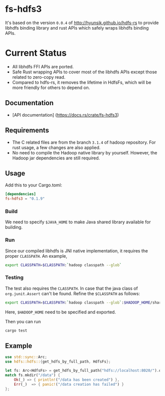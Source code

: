 # fs-hdfs3

It's based on the version ``0.0.4`` of http://hyunsik.github.io/hdfs-rs to provide libhdfs binding library and rust APIs which safely wraps libhdfs binding APIs.

# Current Status
* All libhdfs FFI APIs are ported.
* Safe Rust wrapping APIs to cover most of the libhdfs APIs except those related to zero-copy read.
* Compared to hdfs-rs, it removes the lifetime in HdfsFs, which will be more friendly for others to depend on.

## Documentation
* [API documentation] (https://docs.rs/crate/fs-hdfs3)

## Requirements
* The C related files are from the branch ``3.1.4`` of hadoop repository. For rust usage, a few changes are also applied.
* No need to compile the Hadoop native library by yourself. However, the Hadoop jar dependencies are still required.

## Usage
Add this to your Cargo.toml:

```toml
[dependencies]
fs-hdfs3 = "0.1.9"
```

### Build

We need to specify ```$JAVA_HOME``` to make Java shared library available for building.

### Run
Since our compiled libhdfs is JNI native implementation, it requires the proper ``CLASSPATH``. An example,

```sh
export CLASSPATH=$CLASSPATH:`hadoop classpath --glob`
```

### Testing
The test also requires the ``CLASSPATH``. In case that the java class of ``org.junit.Assert`` can't be found. Refine the ``$CLASSPATH`` as follows:

```sh
export CLASSPATH=$CLASSPATH:`hadoop classpath --glob`:$HADOOP_HOME/share/hadoop/tools/lib/*
```

Here, ``$HADOOP_HOME`` need to be specified and exported.

Then you can run

```bash
cargo test
```

## Example

```rust
use std::sync::Arc;
use hdfs::hdfs::{get_hdfs_by_full_path, HdfsFs};

let fs: Arc<HdfsFs> = get_hdfs_by_full_path("hdfs://localhost:8020/").ok().unwrap();
match fs.mkdir("/data") {
    Ok(_) => { println!("/data has been created") },
    Err(_)  => { panic!("/data creation has failed") }
};
```